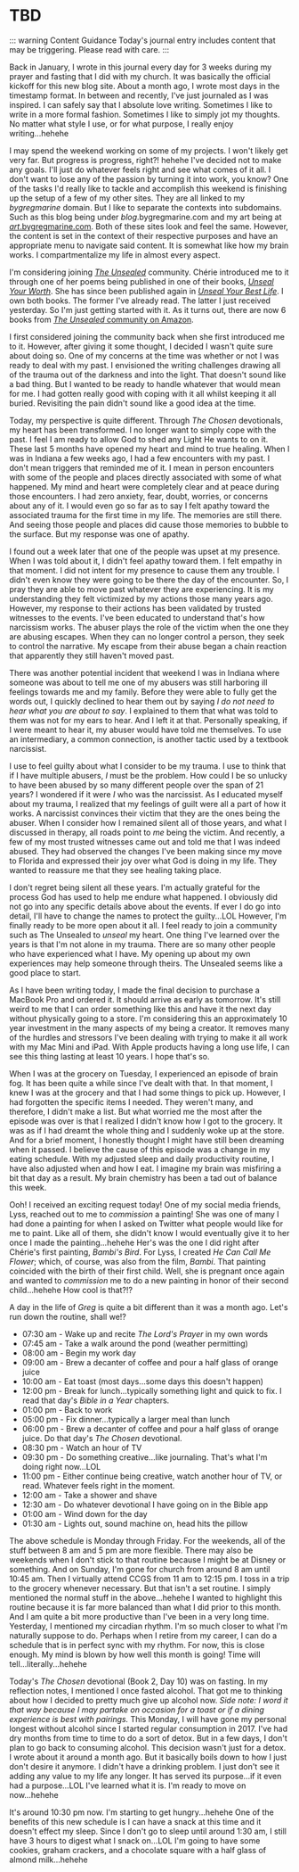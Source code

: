 # TBD

::: warning Content Guidance
Today's journal entry includes content that may be triggering. Please read with care.
:::

Back in January, I wrote in this journal every day for 3 weeks during my prayer and fasting that I did with my church. It was basically the official kickoff for this new blog site. About a month ago, I wrote most days in the timestamp format. In between and recently, I've just journaled as I was inspired. I can safely say that I absolute love writing. Sometimes I like to write in a more formal fashion. Sometimes I like to simply jot my thoughts. No matter what style I use, or for what purpose, I really enjoy writing...hehehe

I may spend the weekend working on some of my projects. I won't likely get very far. But progress is progress, right?! hehehe I've decided not to make any goals. I'll just do whatever feels right and see what comes of it all. I don't want to lose any of the passion by turning it into work, you know? One of the tasks I'd really like to tackle and accomplish this weekend is finishing up the setup of a few of my other sites. They are all linked to my *bygregmarine* domain. But I like to separate the contexts into subdomains. Such as this blog being under *blog*.bygregmarine.com and my art being at [*art*.bygregmarine.com](https://art.bygregmarine.com). Both of these sites look and feel the same. However, the content is set in the context of their respective purposes and have an appropriate menu to navigate said content. It is somewhat like how my brain works. I compartmentalize my life in almost every aspect.

I'm considering joining [*The Unsealed*](https://theunsealed.com) community. Chérie introduced me to it through one of her poems being published in one of their books, [*Unseal Your Worth*](https://www.amazon.com/Unseal-Your-Worth-Stories-Empower-ebook/dp/B0CT4D7QWH). She has since been published again in [*Unseal Your Best Life*](https://www.amazon.com/Unseal-Your-Best-Life-Revealing-ebook/dp/B0D6NZF8QW). I own both books. The former I've already read. The latter I just received yesterday. So I'm just getting started with it. As it turns out, there are now 6 books from [*The Unsealed* community on Amazon](https://www.amazon.com/stores/author/B0CGSMGY56/allbooks).

I first considered joining the community back when she first introduced me to it. However, after giving it some thought, I decided I wasn't quite sure about doing so. One of my concerns at the time was whether or not I was ready to deal with my past. I envisioned the writing challenges drawing all of the trauma out of the darkness and into the light. That doesn't sound like a bad thing. But I wanted to be ready to handle whatever that would mean for me. I had gotten really good with coping with it all whilst keeping it all buried. Revisiting the pain didn't sound like a good idea at the time.

Today, my perspective is quite different. Through *The Chosen* devotionals, my heart has been transformed. I no longer want to simply cope with the past. I feel I am ready to allow God to shed any Light He wants to on it. These last 5 months have opened my heart and mind to true healing. When I was in Indiana a few weeks ago, I had a few encounters with my past. I don't mean triggers that reminded me of it. I mean in person encounters with some of the people and places directly associated with some of what happened. My mind and heart were completely clear and at peace during those encounters. I had zero anxiety, fear, doubt, worries, or concerns about any of it. I would even go so far as to say I felt apathy toward the associated trauma for the first time in my life. The memories are still there. And seeing those people and places did cause those memories to bubble to the surface. But my response was one of apathy.

I found out a week later that one of the people was upset at my presence. When I was told about it, I didn't feel apathy toward them. I felt empathy in that moment. I did not intent for my presence to cause them any trouble. I didn't even know they were going to be there the day of the encounter. So, I pray they are able to move past whatever they are experiencing. It is my understanding they felt victimized by my actions those many years ago. However, my response to their actions has been validated by trusted witnesses to the events. I've been educated to understand that's how narcissism works. The abuser plays the role of the victim when the one they are abusing escapes. When they can no longer control a person, they seek to control the narrative. My escape from their abuse began a chain reaction that apparently they still haven't moved past.

There was another potential incident that weekend I was in Indiana where someone was about to tell me one of my abusers was still harboring ill feelings towards me and my family. Before they were able to fully get the words out, I quickly declined to hear them out by saying *I do not need to hear what you are about to say*. I explained to them that what was told to them was not for my ears to hear. And I left it at that. Personally speaking, if I were meant to hear it, my abuser would have told me themselves. To use an intermediary, a common connection, is another tactic used by a textbook narcissist.

I use to feel guilty about what I consider to be my trauma. I use to think that if I have multiple abusers, *I* must be the problem. How could I be so unlucky to have been abused by so many different people over the span of 21 years? I wondered if it were *I* who was the narcissist. As I educated myself about my trauma, I realized that my feelings of guilt were all a part of how it works. A narcissist convinces their victim that they are the ones being the abuser. When I consider how I remained silent all of those years, and what I discussed in therapy, all roads point to *me* being the victim. And recently, a few of my most trusted witnesses came out and told me that I was indeed abused. They had observed the changes I've been making since my move to Florida and expressed their joy over what God is doing in my life. They wanted to reassure me that they see healing taking place.

I don't regret being silent all these years. I'm actually grateful for the process God has used to help me endure what happened. I obviously did not go into any specific details above about the events. If ever I do go into detail, I'll have to change the names to protect the guilty...LOL However, I'm finally ready to be more open about it all. I feel ready to join a community such as The Unsealed to *unseal* my heart. One thing I've learned over the years is that I'm not alone in my trauma. There are so many other people who have experienced what I have. My opening up about my own experiences may help someone through theirs. The Unsealed seems like a good place to start.

As I have been writing today, I made the final decision to purchase a MacBook Pro and ordered it. It should arrive as early as tomorrow. It's still weird to me that I can order something like this and have it the next day without physically going to a store. I'm considering this an approximately 10 year investment in the many aspects of my being a creator. It removes many of the hurdles and stressors I've been dealing with trying to make it all work with my Mac Mini and iPad. With Apple products having a long use life, I can see this thing lasting at least 10 years. I hope that's so.

When I was at the grocery on Tuesday, I experienced an episode of brain fog. It has been quite a while since I've dealt with that. In that moment, I knew I was at the grocery and that I had some things to pick up. However, I had forgotten the specific items I needed. They weren't many, and therefore, I didn't make a list. But what worried me the most after the episode was over is that I realized I didn't know how I got to the grocery. It was as if I had dreamt the whole thing and I suddenly woke up at the store. And for a brief moment, I honestly thought I might have still been dreaming when it passed. I believe the cause of this episode was a change in my eating schedule. With my adjusted sleep and daily productivity routine, I have also adjusted when and how I eat. I imagine my brain was misfiring a bit that day as a result. My brain chemistry has been a tad out of balance this week.

Ooh! I received an exciting request today! One of my social media friends, Lyss, reached out to me to *commission* a painting! She was one of many I had done a painting for when I asked on Twitter what people would like for me to paint. Like all of them, she didn't know I would eventually give it to her once I made the painting...hehehe Her's was the one I did right after Chérie's first painting, *Bambi's Bird*. For Lyss, I created *He Can Call Me Flower*; which, of course, was also from the film, *Bambi*. That painting coincided with the birth of their first child. Well, she is pregnant once again and wanted to *commission* me to do a new painting in honor of their second child...hehehe How cool is that?!?

A day in the life of *Greg* is quite a bit different than it was a month ago. Let's run down the routine, shall we!?

* 07:30 am - Wake up and recite *The Lord's Prayer* in my own words
* 07:45 am - Take a walk around the pond (weather permitting)
* 08:00 am - Begin my work day
* 09:00 am - Brew a decanter of coffee and pour a half glass of orange juice
* 10:00 am - Eat toast (most days...some days this doesn't happen)
* 12:00 pm - Break for lunch...typically something light and quick to fix. I read that day's *Bible in a Year* chapters.
* 01:00 pm - Back to work
* 05:00 pm - Fix dinner...typically a larger meal than lunch
* 06:00 pm - Brew a decanter of coffee and pour a half glass of orange juice. Do that day's *The Chosen* devotional.
* 08:30 pm - Watch an hour of TV
* 09:30 pm - Do something creative...like journaling. That's what I'm doing right now...LOL
* 11:00 pm - Either continue being creative, watch another hour of TV, or read. Whatever feels right in the moment.
* 12:00 am - Take a shower and shave
* 12:30 am - Do whatever devotional I have going on in the Bible app
* 01:00 am - Wind down for the day
* 01:30 am - Lights out, sound machine on, head hits the pillow

The above schedule is Monday through Friday. For the weekends, all of the stuff between 8 am and 5 pm are more flexible. There may also be weekends when I don't stick to that routine because I might be at Disney or something. And on Sunday, I'm gone for church from around 8 am until 10:45 am. Then I virtually attend CCGS from 11 am to 12:15 pm. I toss in a trip to the grocery whenever necessary. But that isn't a set routine. I simply mentioned the normal stuff in the above...hehehe I wanted to highlight this routine because it is far more balanced than what I did prior to this month. And I am quite a bit more productive than I've been in a very long time. Yesterday, I mentioned my circadian rhythm. I'm so much closer to what I'm naturally suppose to do. Perhaps when I retire from my career, I can do a schedule that is in perfect sync with my rhythm. For now, this is close enough. My mind is blown by how well this month is going! Time will tell...literally...hehehe

Today's *The Chosen* devotional (Book 2, Day 10) was on fasting. In my reflection notes, I mentioned I once fasted alcohol. That got me to thinking about how I decided to pretty much give up alcohol now. *Side note: I word it that way because I may partake on occasion for a toast or if a dining experience is best with pairings.* This Monday, I will have gone my personal longest without alcohol since I started regular consumption in 2017. I've had dry months from time to time to do a sort of detox. But in a few days, I don't plan to go back to consuming alcohol. This decision wasn't just for a detox. I wrote about it around a month ago. But it basically boils down to how I just don't desire it anymore. I didn't have a drinking problem. I just don't see it adding any value to my life any longer. It has served its purpose...if it even had a purpose...LOL I've learned what it is. I'm ready to move on now...hehehe

It's around 10:30 pm now. I'm starting to get hungry...hehehe One of the benefits of this new schedule is I can have a snack at this time and it doesn't effect my sleep. Since I don't go to sleep until around 1:30 am, I still have 3 hours to digest what I snack on...LOL I'm going to have some cookies, graham crackers, and a chocolate square with a half glass of almond milk...hehehe